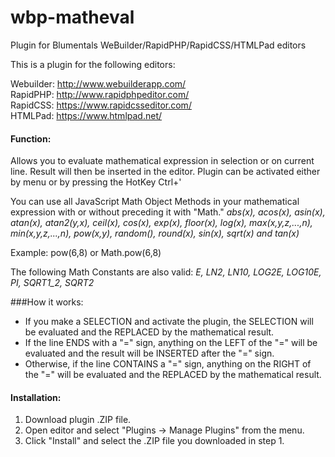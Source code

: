 # wbp-matheval
Plugin for Blumentals WeBuilder/RapidPHP/RapidCSS/HTMLPad editors

This is a plugin for the following editors:

Webuilder: http://www.webuilderapp.com/<br/>
RapidPHP: http://www.rapidphpeditor.com/<br/>
RapidCSS: https://www.rapidcsseditor.com/<br/>
HTMLPad: https://www.htmlpad.net/


#### Function:
Allows you to evaluate mathematical expression in selection or on current line. Result will then be inserted in the editor.
Plugin can be activated either by menu or by pressing the HotKey Ctrl+'

You can use all JavaScript Math Object Methods in your mathematical expression with or without preceding it with "Math."
*abs(x), acos(x), asin(x), atan(x), atan2(y,x), ceil(x), cos(x), exp(x), floor(x), log(x), max(x,y,z,...,n), min(x,y,z,...,n), pow(x,y), random(), round(x), sin(x), sqrt(x) and tan(x)*

Example: pow(6,8) or Math.pow(6,8)

The following Math Constants are also valid: *E, LN2, LN10, LOG2E, LOG10E, PI, SQRT1_2, SQRT2*

###How it works:
 * If you make a SELECTION and activate the plugin, the SELECTION will be evaluated and the REPLACED by the mathematical result.
 * If the line ENDS with a "=" sign, anything on the LEFT of the "=" will be evaluated and the result will be INSERTED after the "=" sign.
 * Otherwise, if the line CONTAINS a "=" sign, anything on the RIGHT of the "=" will be evaluated and the REPLACED by the mathematical result.

#### Installation:
1) Download plugin .ZIP file.
2) Open editor and select "Plugins -> Manage Plugins" from the menu.
3) Click "Install" and select the .ZIP file you downloaded in step 1.
